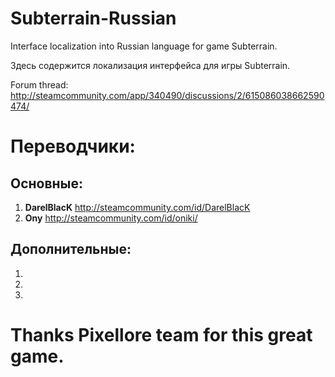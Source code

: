 # Subterrain-Russian

Interface localization into Russian language for game Subterrain.

Здесь содержится локализация интерфейса для игры Subterrain.


Forum thread: http://steamcommunity.com/app/340490/discussions/2/615086038662590474/


# Переводчики:


## Основные:
1. **DarelBlacK** http://steamcommunity.com/id/DarelBlacK
1. **Ony** http://steamcommunity.com/id/oniki/

## Дополнительные:
1. 
2. 
3. 







# Thanks Pixellore team for this great game.